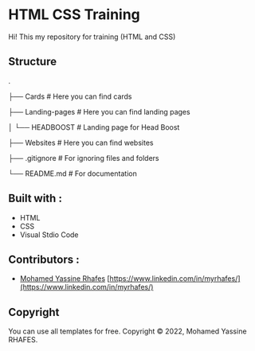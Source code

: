 # HTML CSS Training
Hi!
This my repository for training (HTML and CSS)

## Structure 

.

├── Cards                   # Here you can find cards

├── Landing-pages           # Here you can find landing pages

│ └── HEADBOOST              # Landing page for Head Boost  

├── Websites                # Here you can find websites

├── .gitignore              # For ignoring files and folders

└── README.md               # For documentation

## Built with :

- HTML
- CSS
- Visual Stdio Code

## Contributors :

-  [Mohamed Yassine Rhafes](https://www.linkedin.com/in/myrhafes/) [https://www.linkedin.com/in/myrhafes/](https://www.linkedin.com/in/myrhafes/)

## Copyright

You can use all templates for free.
Copyright © 2022, Mohamed Yassine RHAFES.

